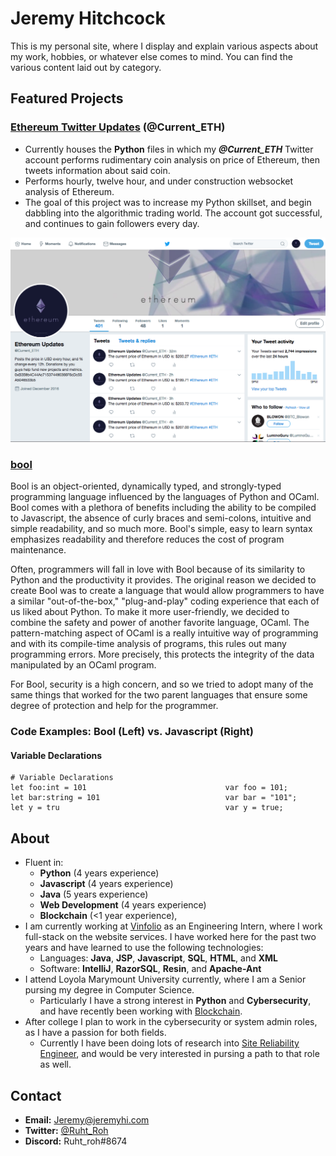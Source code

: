 # __Jeremy Hitchcock__

This is my personal site, where I display and explain various aspects about my work, hobbies, or whatever else comes to mind. You can find the various content laid out by category.

## __Featured Projects__

### __[Ethereum Twitter Updates](https://github.com/JeremyHi/Personal-Projects/tree/master/Ethereum_Twitter) (@Current_ETH)__

- Currently houses the __Python__ files in which my _**@Current_ETH**_ Twitter account performs rudimentary coin analysis on price of Ethereum, then tweets information about said coin.
- Performs hourly, twelve hour, and under construction websocket analysis of Ethereum.
- The goal of this project was to increase my Python skillset, and begin dabbling into the algorithmic trading world.
The account got successful, and continues to gain followers every day.

<img src="Images/Current_ETH.png" alt="Drawing" style="width: 650px;"/>

### __[bool](https://teecolz.github.io/bool/)__

Bool is an object-oriented, dynamically typed, and strongly-typed programming language influenced by the languages of Python and OCaml. Bool comes with a plethora of benefits including the ability to be compiled to Javascript, the absence of curly braces and semi-colons, intuitive and simple readability, and so much more. Bool's simple, easy to learn syntax emphasizes readability and therefore reduces the cost of program maintenance.

Often, programmers will fall in love with Bool because of its similarity to Python and the productivity it provides. The original reason we decided to create Bool was to create a language that would allow programmers to have a similar "out-of-the-box," "plug-and-play" coding experience that each of us liked about Python. To make it more user-friendly, we decided to combine the safety and power of another favorite language, OCaml. The pattern-matching aspect of OCaml is a really intuitive way of programming and with its compile-time analysis of programs, this rules out many programming errors. More precisely, this protects the integrity of the data manipulated by an OCaml program.

For Bool, security is a high concern, and so we tried to adopt many of the same things that worked for the two parent languages that ensure some degree of protection and help for the programmer.

### Code Examples: Bool (Left) vs. Javascript (Right)
#### Variable Declarations
````
# Variable Declarations
let foo:int = 101                               var foo = 101;
let bar:string = 101                            var bar = "101";
let y = tru                                     var y = true;
````

## __About__

- Fluent in:
  - __Python__ (4 years experience)
  - __Javascript__ (4 years experience)
  - __Java__ (5 years experience)
  - __Web Development__ (4 years experience)
  - __Blockchain__ (<1 year experience),
- I am currently working at [Vinfolio](https://vinfolio.com/) as an Engineering Intern, where I work full-stack on the website services. I have worked here for the past two years and have learned to use the following technologies:
  - Languages: __Java__, __JSP__, __Javascript__, __SQL__, __HTML__, and __XML__
  - Software: __IntelliJ__, __RazorSQL__, __Resin__, and __Apache-Ant__
- I attend Loyola Marymount University currently, where I am a Senior pursing my degree in Computer Science.
  - Particularly I have a strong interest in __Python__ and __Cybersecurity__, and have recently been working with [Blockchain](https://www.blockchain.com/).
- After college I plan to work in the cybersecurity or system admin roles, as I have a passion for both fields.
  - Currently I have been doing lots of research into [Site Reliability Engineer](https://landing.google.com/sre/interview/ben-treynor.html), and would be very interested in pursing a path to that role as well.

## __Contact__

- __Email:__ Jeremy@jeremyhi.com
- __Twitter:__ [@Ruht_Roh](https://twitter.com/Ruht_Roh)
- __Discord:__ Ruht_roh#8674
